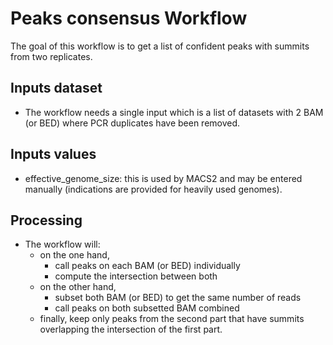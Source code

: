 # Peaks consensus Workflow

The goal of this workflow is to get a list of confident peaks with summits from two replicates.

## Inputs dataset

- The workflow needs a single input which is a list of datasets with 2 BAM (or BED) where PCR duplicates have been removed.

## Inputs values

- effective_genome_size: this is used by MACS2 and may be entered manually (indications are provided for heavily used genomes).

## Processing

- The workflow will:
  - on the one hand,
    - call peaks on each BAM (or BED) individually
    - compute the intersection between both
  - on the other hand,
    - subset both BAM (or BED) to get the same number of reads
    - call peaks on both subsetted BAM combined
  - finally, keep only peaks from the second part that have summits overlapping the intersection of the first part.
